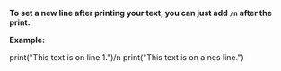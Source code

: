 **To set a new line after printing your text, you can just add **`/n`** after the print.**

**Example:**

print("This text is on line 1.")/n
print("This text is on a nes line.")
